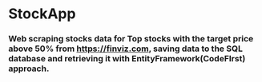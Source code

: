 # StockApp
### Web scraping stocks data for Top stocks with the target price above 50% from https://finviz.com, saving data to the SQL database and retrieving it with EntityFramework(CodeFIrst) approach.
